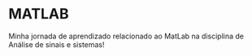 # MATLAB
Minha jornada de aprendizado relacionado ao MatLab na disciplina de Análise de sinais e sistemas!
